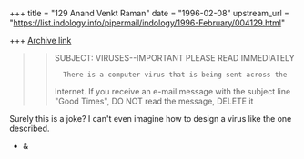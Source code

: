 +++
title = "129 Anand Venkt Raman"
date = "1996-02-08"
upstream_url = "https://list.indology.info/pipermail/indology/1996-February/004129.html"

+++
[Archive link](https://list.indology.info/pipermail/indology/1996-February/004129.html)

>>SUBJECT:  VIRUSES--IMPORTANT PLEASE READ IMMEDIATELY
>>
>>       There is a computer virus that is being sent across the
>> Internet.   If you receive an e-mail message with the subject
>> line "Good  Times",   DO NOT  read  the  message,  DELETE it

Surely this is a joke? I can't even imagine how to design a virus
like the one described.

- &




